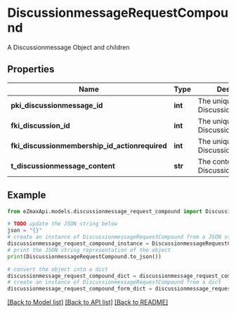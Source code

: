 # DiscussionmessageRequestCompound

A Discussionmessage Object and children

## Properties

Name | Type | Description | Notes
------------ | ------------- | ------------- | -------------
**pki_discussionmessage_id** | **int** | The unique ID of the Discussionmessage | [optional] 
**fki_discussion_id** | **int** | The unique ID of the Discussion | 
**fki_discussionmembership_id_actionrequired** | **int** | The unique ID of the Discussionmembership | [optional] 
**t_discussionmessage_content** | **str** | The content of the Discussionmessage | 

## Example

```python
from eZmaxApi.models.discussionmessage_request_compound import DiscussionmessageRequestCompound

# TODO update the JSON string below
json = "{}"
# create an instance of DiscussionmessageRequestCompound from a JSON string
discussionmessage_request_compound_instance = DiscussionmessageRequestCompound.from_json(json)
# print the JSON string representation of the object
print(DiscussionmessageRequestCompound.to_json())

# convert the object into a dict
discussionmessage_request_compound_dict = discussionmessage_request_compound_instance.to_dict()
# create an instance of DiscussionmessageRequestCompound from a dict
discussionmessage_request_compound_form_dict = discussionmessage_request_compound.from_dict(discussionmessage_request_compound_dict)
```
[[Back to Model list]](../README.md#documentation-for-models) [[Back to API list]](../README.md#documentation-for-api-endpoints) [[Back to README]](../README.md)


